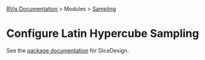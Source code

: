 [RVis Documentation](../../../index.md) > Modules > [Sampling](../index.md)

# Configure Latin Hypercube Sampling

See the [package documentation](https://cran.r-project.org/web/packages/DiceDesign/index.html) for DiceDesign.